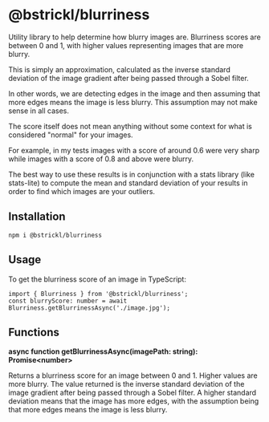 # @bstrickl/blurriness

Utility library to help determine how blurry images are. Blurriness scores are between 0 and 1, with higher values representing images that are more blurry.

This is simply an approximation, calculated as the inverse standard deviation of the image gradient after being passed through a Sobel filter.

In other words, we are detecting edges in the image and then assuming that more edges means the image is less blurry. This assumption may not make sense in all cases.

The score itself does not mean anything without some context for what is considered "normal" for your images.

For example, in my tests images with a score of around 0.6 were very sharp while images with a score of 0.8 and above were blurry.

The best way to use these results is in conjunction with a stats library (like stats-lite) to compute the mean and standard deviation of your results in order to find which images are your outliers.

## Installation

```
npm i @bstrickl/blurriness
```

## Usage

To get the blurriness score of an image in TypeScript:

```
import { Blurriness } from '@bstrickl/blurriness';
const blurryScore: number = await Blurriness.getBlurrinessAsync('./image.jpg');
```

## Functions

**async function getBlurrinessAsync(imagePath: string): Promise\<number\>**

  Returns a blurriness score for an image between 0 and 1. Higher values are more blurry. The value returned is the inverse standard deviation of the image gradient after being passed through a Sobel filter. A higher standard deviation means that the image has more edges, with the assumption being that more edges means the image is less blurry.
